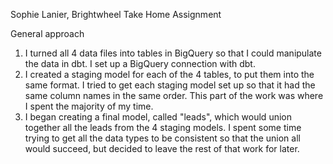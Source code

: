 Sophie Lanier, Brightwheel Take Home Assignment 

General approach 
1. I turned all 4 data files into tables in BigQuery so that I could manipulate the data in dbt. I set up a BigQuery 
connection with dbt. 
2. I created a staging model for each of the 4 tables, to put them into the same format. I tried to get each staging
model set up so that it had the same column names in the same order. This part of the work was where I spent the majority of my time.
3. I began creating a final model, called "leads", which would union together all the leads from the 4 staging models. I 
spent some time trying to get all the data types to be consistent so that the union all would succeed, but decided to leave
the rest of that work for later. 
 
